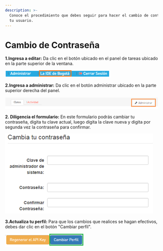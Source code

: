 ```yaml
---
description: >-
  Conoce el procedimiento que debes seguir para hacer el cambio de contraseña de
  tu usuario.
---
```


# Cambio de Contraseña

**1.Ingresa a editar:** Da clic en el botón ubicado en el panel de tareas ubicado en la parte superior de la ventana.

![](../.gitbook/assets/image%20%28180%29.png)

**2.Ingresa a administrar:** Da clic en el botón administrar ubicado en la parte superior derecha del panel.

![](../.gitbook/assets/image%20%28144%29.png)

**2. Diligencia el formulario:** En este formulario podrás cambiar tu contraseña, digita tu clave actual, luego digita la clave nueva y digita por segunda vez la contraseña para confirmar.

![](../.gitbook/assets/image%20%2873%29.png)

**3.Actualiza tu perfil:** Para que los cambios que realices se hagan efectivos, debes dar clic en el botón "Cambiar perfil".

![](../.gitbook/assets/image%20%2895%29.png)



